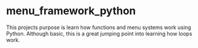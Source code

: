 # menu_framework_python

This projects purpose is learn how functions and menu systems work using Python. Although basic, this is a great jumping point into learning how loops work. 
